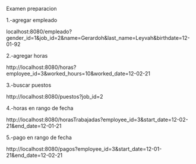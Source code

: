 Examen preparacion

1.-agregar empleado

localhost:8080/empleado?gender_id=1&job_id=2&name=Gerardoh&last_name=Leyvah&birthdate=12-01-92

2.-agregar horas

http://localhost:8080/horas?employee_id=3&worked_hours=10&worked_date=12-02-21

3.-buscar puestos

http://localhost:8080/puestos?job_id=2

4.-horas en rango de fecha

http://localhost:8080/horasTrabajadas?employee_id=3&start_date=12-02-21&end_date=12-01-21

5.-pago en rango de fecha

http://localhost:8080/pagos?employee_id=3&start_date=12-01-21&end_date=12-02-21
